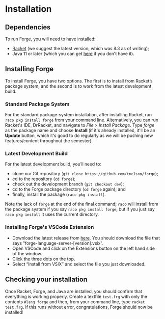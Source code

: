 # Installation

## Dependencies

To run Forge, you will need to have installed:

* [Racket](https://download.racket-lang.org/all-versions.html) (we suggest the latest version, which was 8.3 as of writing);
* Java 11 or later (which you can get [here](https://www.oracle.com/java/technologies/javase-downloads.html) if you don't have it).

## Installing Forge

To install Forge, you have two options. The first is to install from Racket’s package system, and the second is to work from the latest development build.

### Standard Package System

For the standard package-system installation, after installing Racket, run `raco pkg install forge` from your command line. Alternatively, you can run Racket's IDE, DrRacket, and navigate to _File > Install Package_. Type _forge_ as the package name and choose **Install** (if it's already installed, it'll be an **Update** button, which it's good to do regularly as we will be pushing new features/content throughout the semester).

### Latest Development Build

For the latest development build, you’ll need to:

* clone our Git repository (`git clone https://github.com/tnelson/forge`);
* cd to the repository (`cd forge`);
* check out the development branch (`git checkout dev`);
* cd to the Forge package directory (`cd forge` again); and
* finally, install the package (`raco pkg install`).

Note the lack of `forge` at the end of the final command; `raco` will install from the package system if you say `raco pkg install forge`, but if you just say `raco pkg install` it uses the current directory.

### Installing Forge's VSCode Extension

* Download the latest release from [here](https://github.com/csci1710/forge-language-extension-vscode/releases/). You should download the file that says "forge-language-server-\[version].vsix".
* Open VSCode and click on the Extensions button on the left hand side of the window.
* Click the three dots on the top.
* Select “Install from VSIX” and select the file you just downloaded.

## Checking your installation

Once Racket, Forge, and Java are installed, you should confirm that everything is working properly. Create a textfile `test.frg` with only the contents `#lang forge` and then, from your command line, type `racket test.frg`. If this runs without error, congratulations, Forge should now be installed!
